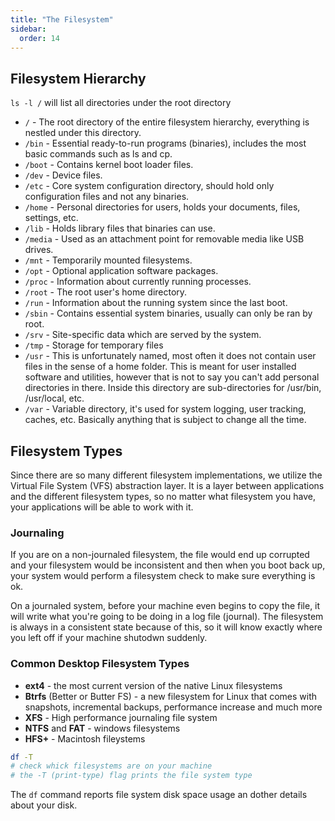 ```yaml
---
title: "The Filesystem"
sidebar:
  order: 14
---
```


## Filesystem Hierarchy

`ls -l /` will list all directories under the root directory

- `/` - The root directory of the entire filesystem hierarchy, everything is nestled under this directory.
- `/bin` - Essential ready-to-run programs (binaries), includes the most basic commands such as ls and cp.
- `/boot` - Contains kernel boot loader files.
- `/dev` - Device files.
- `/etc` - Core system configuration directory, should hold only configuration files and not any binaries.
- `/home` - Personal directories for users, holds your documents, files, settings, etc.
- `/lib` - Holds library files that binaries can use.
- `/media` - Used as an attachment point for removable media like USB drives.
- `/mnt` - Temporarily mounted filesystems.
- `/opt` - Optional application software packages.
- `/proc` - Information about currently running processes.
- `/root` - The root user's home directory.
- `/run` - Information about the running system since the last boot.
- `/sbin` - Contains essential system binaries, usually can only be ran by root.
- `/srv` - Site-specific data which are served by the system.
- `/tmp` - Storage for temporary files
- `/usr` - This is unfortunately named, most often it does not contain user files in the sense of a home folder. This is meant for user installed software and utilities, however that is not to say you can't add personal directories in there. Inside this directory are sub-directories for /usr/bin, /usr/local, etc.
- `/var` - Variable directory, it's used for system logging, user tracking, caches, etc. Basically anything that is subject to change all the time.

## Filesystem Types

Since there are so many different filesystem implementations, we utilize the Virtual File System (VFS) abstraction layer. It is a layer between applications and the different filesystem types, so no matter what filesystem you have, your applications will be able to work with it.

### Journaling

If you are on a non-journaled filesystem, the file would end up corrupted and your filesystem would be inconsistent and then when you boot back up, your system would perform a filesystem check to make sure everything is ok.

On a journaled system, before your machine even begins to copy the file, it will write what you're going to be doing in a log file (journal). The filesystem is always in a consistent state because of this, so it will know exactly where you left off if your machine shutodwn suddenly.

### Common Desktop Filesystem Types

- **ext4** - the most current version of the native Linux filesystems
- **Btrfs** (Better or Butter FS) - a new filesystem for Linux that comes with snapshots, incremental backups, performance increase and much more
- **XFS** - High performance journaling file system
- **NTFS** and **FAT** - windows filesystems
- **HFS+** - Macintosh fileystems

```bash
df -T
# check whick filesystems are on your machine
# the -T (print-type) flag prints the file system type
```

The `df` command reports file system disk space usage an dother details about your disk.
